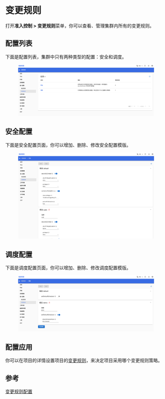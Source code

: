 # 变更规则

打开**准入控制 > 变更规则**菜单，你可以查看、管理集群内所有的变更规则。

## 配置列表

下面是配置列表，集群中只有两种类型的配置：安全和调度。

<figure class="screenshot">
  <img alt="list" src="../../assets/cluster-admin-ui/admission-control/mutation/config-list.png" />
</figure>

## 安全配置

下面是安全配置页面，你可以增加、删除、修改安全配置模版。

<figure class="screenshot">
  <img alt="security" src="../../assets/cluster-admin-ui/admission-control/mutation/security.png" />
</figure>

## 调度配置

下面是调度配置页面，你可以增加、删除、修改调度配置模版。

<figure class="screenshot">
  <img alt="scheduling" src="../../assets/cluster-admin-ui/admission-control/mutation/scheduling.png" />
</figure>

## 配置应用

你可以在项目的详情设置项目的[变更规则](../project-management/index.md#变更规则)，来决定项目采用哪个变更规则策略。

## 参考

[变更规则配置](../../admission-control/mutation.md#规则配置)
